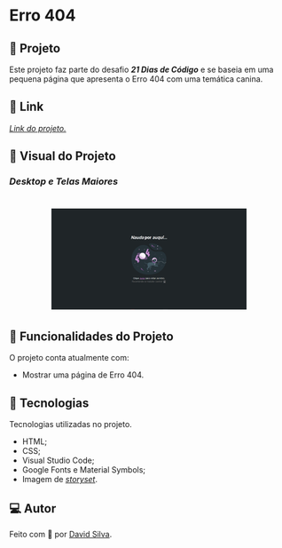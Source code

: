 # **Erro 404**

## :paw_prints: **Projeto**
Este projeto faz parte do desafio ***21 Dias de Código*** e se baseia em uma pequena página que apresenta o Erro 404 com uma temática canina.
## :link: **Link**
*[Link do projeto.](https://davsilvam.github.io/21diasdecodigo/05/)*

## :art: **Visual do Projeto**
### *Desktop e Telas Maiores*

<h1 align="center">
    <img src="img/screenshot.png" style="width: 70%;">
</h1>

## :rocket: **Funcionalidades do Projeto**
O projeto conta atualmente com:
* Mostrar uma página de Erro 404.

## :wrench: **Tecnologias**
Tecnologias utilizadas no projeto.
* HTML;
* CSS;
* Visual Studio Code;
* Google Fonts e Material Symbols;
* Imagem de *[storyset](https://storyset.com/illustration/404-error-lost-in-space/amico)*.

## :computer: **Autor**
Feito com :purple_heart: por [David Silva](https://www.linkedin.com/in/davsilvam/).
